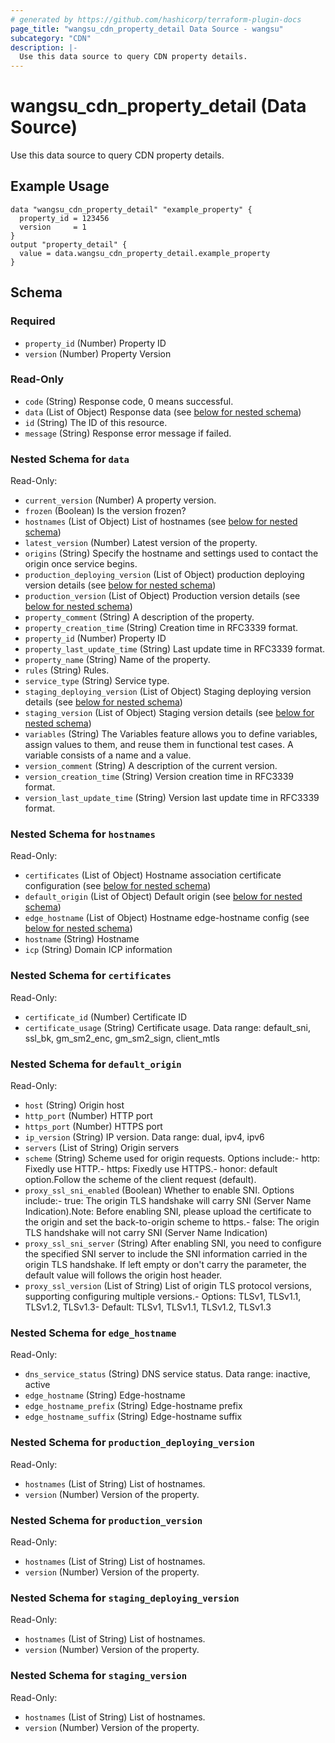 ```yaml
---
# generated by https://github.com/hashicorp/terraform-plugin-docs
page_title: "wangsu_cdn_property_detail Data Source - wangsu"
subcategory: "CDN"
description: |-
  Use this data source to query CDN property details.
---
```


# wangsu_cdn_property_detail (Data Source)

Use this data source to query CDN property details.

## Example Usage

```hcl
data "wangsu_cdn_property_detail" "example_property" {
  property_id = 123456
  version     = 1
}
output "property_detail" {
  value = data.wangsu_cdn_property_detail.example_property
}
```


<!-- schema generated by tfplugindocs -->
## Schema

### Required

- `property_id` (Number) Property ID
- `version` (Number) Property Version

### Read-Only

- `code` (String) Response code, 0 means successful.
- `data` (List of Object) Response data (see [below for nested schema](#nestedatt--data))
- `id` (String) The ID of this resource.
- `message` (String) Response error message if failed.

<a id="nestedatt--data"></a>
### Nested Schema for `data`

Read-Only:

- `current_version` (Number) A property version.
- `frozen` (Boolean) Is the version frozen?
- `hostnames` (List of Object) List of hostnames (see [below for nested schema](#nestedobjatt--data--hostnames))
- `latest_version` (Number) Latest version of the property.
- `origins` (String) Specify the hostname and settings used to contact the origin once service begins.
- `production_deploying_version` (List of Object) production deploying version details (see [below for nested schema](#nestedobjatt--data--production_deploying_version))
- `production_version` (List of Object) Production version details (see [below for nested schema](#nestedobjatt--data--production_version))
- `property_comment` (String) A description of the property.
- `property_creation_time` (String) Creation time in RFC3339 format.
- `property_id` (Number) Property ID
- `property_last_update_time` (String) Last update time in RFC3339 format.
- `property_name` (String) Name of the property.
- `rules` (String) Rules.
- `service_type` (String) Service type.
- `staging_deploying_version` (List of Object) Staging deploying version details (see [below for nested schema](#nestedobjatt--data--staging_deploying_version))
- `staging_version` (List of Object) Staging version details (see [below for nested schema](#nestedobjatt--data--staging_version))
- `variables` (String) The Variables feature allows you to define variables, assign values to them, and reuse them in functional test cases. A variable consists of a name and a value.
- `version_comment` (String) A description of the current version.
- `version_creation_time` (String) Version creation time in RFC3339 format.
- `version_last_update_time` (String) Version last update time in RFC3339 format.

<a id="nestedobjatt--data--hostnames"></a>
### Nested Schema for `hostnames`

Read-Only:

- `certificates` (List of Object) Hostname association certificate configuration (see [below for nested schema](#nestedobjatt--data--hostnames--certificates))
- `default_origin` (List of Object) Default origin (see [below for nested schema](#nestedobjatt--data--hostnames--default_origin))
- `edge_hostname` (List of Object) Hostname edge-hostname config (see [below for nested schema](#nestedobjatt--data--hostnames--edge_hostname))
- `hostname` (String) Hostname
- `icp` (String) Domain ICP information

<a id="nestedobjatt--data--hostnames--certificates"></a>
### Nested Schema for `certificates`

Read-Only:

- `certificate_id` (Number) Certificate ID
- `certificate_usage` (String) Certificate usage. Data range: default_sni, ssl_bk, gm_sm2_enc, gm_sm2_sign, client_mtls


<a id="nestedobjatt--data--hostnames--default_origin"></a>
### Nested Schema for `default_origin`

Read-Only:

- `host` (String) Origin host
- `http_port` (Number) HTTP port
- `https_port` (Number) HTTPS port
- `ip_version` (String) IP version. Data range: dual, ipv4, ipv6
- `servers` (List of String) Origin servers
- `scheme` (String) Scheme used for origin requests. Options include:- http: Fixedly use HTTP.- https: Fixedly use HTTPS.- honor: default option.Follow the scheme of the client request (default).
- `proxy_ssl_sni_enabled` (Boolean) Whether to enable SNI. Options include:- true: The origin TLS handshake will carry SNI (Server Name Indication).Note: Before enabling SNI, please upload the certificate to the origin and set the back-to-origin scheme to https.- false: The origin TLS handshake will not carry SNI (Server Name Indication)
- `proxy_ssl_sni_server` (String) After enabling SNI, you need to configure the specified SNI server to include the SNI information carried in the origin TLS handshake. If left empty or don't carry the parameter, the default value will follows the origin host header.
- `proxy_ssl_version` (List of String) List of origin TLS protocol versions, supporting configuring multiple versions.- Options: TLSv1, TLSv1.1, TLSv1.2, TLSv1.3- Default: TLSv1, TLSv1.1, TLSv1.2, TLSv1.3


<a id="nestedobjatt--data--hostnames--edge_hostname"></a>
### Nested Schema for `edge_hostname`

Read-Only:

- `dns_service_status` (String) DNS service status. Data range: inactive, active
- `edge_hostname` (String) Edge-hostname
- `edge_hostname_prefix` (String) Edge-hostname prefix
- `edge_hostname_suffix` (String) Edge-hostname suffix



<a id="nestedobjatt--data--production_deploying_version"></a>
### Nested Schema for `production_deploying_version`

Read-Only:

- `hostnames` (List of String) List of hostnames.
- `version` (Number) Version of the property.


<a id="nestedobjatt--data--production_version"></a>
### Nested Schema for `production_version`

Read-Only:

- `hostnames` (List of String) List of hostnames.
- `version` (Number) Version of the property.


<a id="nestedobjatt--data--staging_deploying_version"></a>
### Nested Schema for `staging_deploying_version`

Read-Only:

- `hostnames` (List of String) List of hostnames.
- `version` (Number) Version of the property.


<a id="nestedobjatt--data--staging_version"></a>
### Nested Schema for `staging_version`

Read-Only:

- `hostnames` (List of String) List of hostnames.
- `version` (Number) Version of the property.
